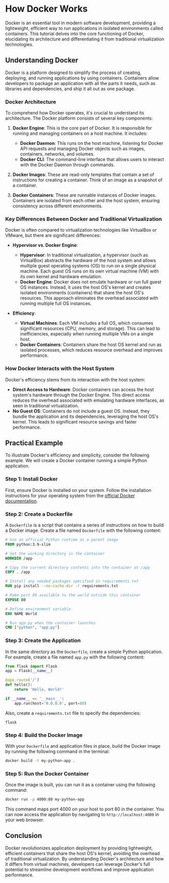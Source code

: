# How Docker Works

Docker is an essential tool in modern software development, providing a lightweight, efficient way to run applications in isolated environments called containers. This tutorial delves into the core functioning of Docker, elucidating its architecture and differentiating it from traditional virtualization technologies.

## Understanding Docker

Docker is a platform designed to simplify the process of creating, deploying, and running applications by using containers. Containers allow developers to package an application with all the parts it needs, such as libraries and dependencies, and ship it all out as one package.

### Docker Architecture

To comprehend how Docker operates, it's crucial to understand its architecture. The Docker platform consists of several key components:

1. **Docker Engine**: This is the core part of Docker. It is responsible for running and managing containers on a host machine. It includes:
   - **Docker Daemon**: This runs on the host machine, listening for Docker API requests and managing Docker objects such as images, containers, networks, and volumes.
   - **Docker CLI**: The command-line interface that allows users to interact with the Docker Daemon through commands.

2. **Docker Images**: These are read-only templates that contain a set of instructions for creating a container. Think of an image as a snapshot of a container.

3. **Docker Containers**: These are runnable instances of Docker images. Containers are isolated from each other and the host system, ensuring consistency across different environments.

### Key Differences Between Docker and Traditional Virtualization

Docker is often compared to virtualization technologies like VirtualBox or VMware, but there are significant differences:

- **Hypervisor vs. Docker Engine**:
  - **Hypervisor**: In traditional virtualization, a hypervisor (such as VirtualBox) abstracts the hardware of the host system and allows multiple guest operating systems (OS) to run on a single physical machine. Each guest OS runs on its own virtual machine (VM) with its own kernel and hardware emulation.
  - **Docker Engine**: Docker does not emulate hardware or run full guest OS instances. Instead, it uses the host OS's kernel and creates isolated environments (containers) that share the host OS's resources. This approach eliminates the overhead associated with running multiple full OS instances.

- **Efficiency**:
  - **Virtual Machines**: Each VM includes a full OS, which consumes significant resources (CPU, memory, and storage). This can lead to inefficiencies, especially when running multiple VMs on a single host.
  - **Docker Containers**: Containers share the host OS kernel and run as isolated processes, which reduces resource overhead and improves performance.

### How Docker Interacts with the Host System

Docker's efficiency stems from its interaction with the host system:

- **Direct Access to Hardware**: Docker containers can access the host system's hardware through the Docker Engine. This direct access reduces the overhead associated with emulating hardware interfaces, as seen in traditional virtualization.
- **No Guest OS**: Containers do not include a guest OS. Instead, they bundle the application and its dependencies, leveraging the host OS's kernel. This leads to significant resource savings and faster performance.

## Practical Example

To illustrate Docker's efficiency and simplicity, consider the following example. We will create a Docker container running a simple Python application.

### Step 1: Install Docker

First, ensure Docker is installed on your system. Follow the installation instructions for your operating system from the [official Docker documentation](https://docs.docker.com/get-docker/).

### Step 2: Create a Dockerfile

A `Dockerfile` is a script that contains a series of instructions on how to build a Docker image. Create a file named `Dockerfile` with the following content:

```dockerfile
# Use an official Python runtime as a parent image
FROM python:3.9-slim

# Set the working directory in the container
WORKDIR /app

# Copy the current directory contents into the container at /app
COPY . /app

# Install any needed packages specified in requirements.txt
RUN pip install --no-cache-dir -r requirements.txt

# Make port 80 available to the world outside this container
EXPOSE 80

# Define environment variable
ENV NAME World

# Run app.py when the container launches
CMD ["python", "app.py"]
```

### Step 3: Create the Application

In the same directory as the `Dockerfile`, create a simple Python application. For example, create a file named `app.py` with the following content:

```python
from flask import Flask
app = Flask(__name__)

@app.route('/')
def hello():
    return 'Hello, World!'

if __name__ == '__main__':
    app.run(host='0.0.0.0', port=80)
```

Also, create a `requirements.txt` file to specify the dependencies:

```
flask
```

### Step 4: Build the Docker Image

With your `Dockerfile` and application files in place, build the Docker image by running the following command in the terminal:

```bash
docker build -t my-python-app .
```

### Step 5: Run the Docker Container

Once the image is built, you can run it as a container using the following command:

```bash
docker run -p 4000:80 my-python-app
```

This command maps port 4000 on your host to port 80 in the container. You can now access the application by navigating to `http://localhost:4000` in your web browser.

## Conclusion

Docker revolutionizes application deployment by providing lightweight, efficient containers that share the host OS's kernel, avoiding the overhead of traditional virtualization. By understanding Docker's architecture and how it differs from virtual machines, developers can leverage Docker's full potential to streamline development workflows and improve application performance.